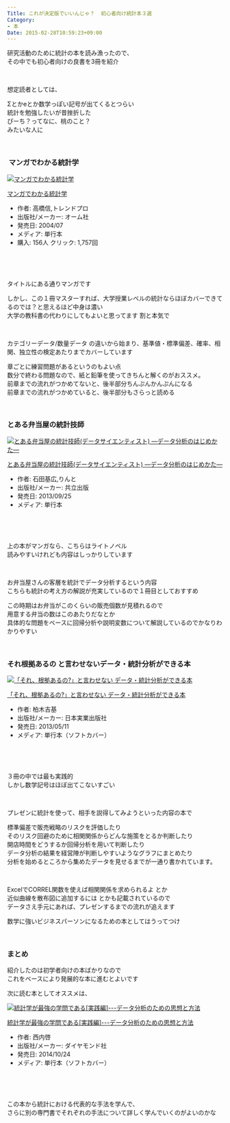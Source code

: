 ```yaml
---
Title: これが決定版でいいんじゃ？  初心者向け統計本３選
Category:
- 本
Date: 2015-02-28T10:59:23+09:00
---
```


<p>研究活動のために統計の本を読み漁ったので、<br />その中でも初心者向けの良書を3冊を紹介</p>
<p> </p>
<p>想定読者としては、</p>
<p>Σとかeとか数学っぽい記号が出てくるとつらい<br />統計を勉強したいが昔挫折した<br />ぴーち？ってなに、桃のこと？ <br />みたいな人に</p>
<p> </p>
<p><!-- more --></p>

###  マンガでわかる統計学 

<div class="freezed">
<div class="external-link-detail"><a href="https://www.amazon.co.jp/exec/obidos/ASIN/4274065707/ab1025-22/"><img class="external-link-detail-image" title="マンガでわかる統計学" src="https://ecx.images-amazon.com/images/I/51EFK1XNQ5L._SL160_.jpg" alt="マンガでわかる統計学" /></a>
<div class="external-link-detail-info">
<p class="external-link-detail-title"><a href="https://www.amazon.co.jp/exec/obidos/ASIN/4274065707/ab1025-22/">マンガでわかる統計学</a></p>
<ul>
<li><span class="external-link-detail-label">作者:</span> 高橋信,トレンドプロ</li>
<li><span class="external-link-detail-label">出版社/メーカー:</span> オーム社</li>
<li><span class="external-link-detail-label">発売日:</span> 2004/07</li>
<li><span class="external-link-detail-label">メディア:</span> 単行本</li>
<li><span class="external-link-detail-label">購入</span>: 156人 <span class="external-link-detail-label">クリック</span>: 1,757回</li>
</ul>
</div>
<div class="external-link-detail-foot"> </div>
</div>
</div>
<p> </p>
<p>タイトルにある通りマンガです</p>
<p>しかし、この１冊マスターすれば、大学授業レベルの統計ならほぼカバーできてるのでは？と思えるほど中身は濃い<br />大学の教科書の代わりにしてもよいと思ってます 割と本気で</p>
<p> </p>
<p>カテゴリーデータ/数量データ の違いから始まり、基準値・標準偏差、確率、相関、独立性の検定あたりまでカバーしています</p>
<p>章ごとに練習問題があるというのもよい点<br />数分で終わる問題なので、紙と鉛筆を使ってきちんと解くのがおススメ。<br />前章までの流れがつかめてないと、後半部分ちんぷんかんぷんになる<br />前章までの流れがつかめていると、後半部分もさらっと読める</p>
<p> </p>

### とある弁当屋の統計技師

<div class="freezed">
<div class="external-link-detail"><a href="https://www.amazon.co.jp/exec/obidos/ASIN/432011048X/ab1025-22/"><img class="external-link-detail-image" title="とある弁当屋の統計技師(データサイエンティスト) ―データ分析のはじめかた―" src="https://ecx.images-amazon.com/images/I/51VQBJ3Ux7L._SL160_.jpg" alt="とある弁当屋の統計技師(データサイエンティスト) ―データ分析のはじめかた―" /></a>
<div class="external-link-detail-info">
<p class="external-link-detail-title"><a href="https://www.amazon.co.jp/exec/obidos/ASIN/432011048X/ab1025-22/">とある弁当屋の統計技師(データサイエンティスト) ―データ分析のはじめかた―</a></p>
<ul>
<li><span class="external-link-detail-label">作者:</span> 石田基広,りんと</li>
<li><span class="external-link-detail-label">出版社/メーカー:</span> 共立出版</li>
<li><span class="external-link-detail-label">発売日:</span> 2013/09/25</li>
<li><span class="external-link-detail-label">メディア:</span> 単行本</li>
</ul>
</div>
<div class="external-link-detail-foot"> </div>
</div>
</div>
<p> </p>
<p>上の本がマンガなら、こちらはライトノベル<br />読みやすいけれども内容はしっかりしています</p>
<p> </p>
<p>お弁当屋さんの客層を統計でデータ分析するという内容<br />こちらも統計の考え方の解説が充実しているので１冊目としておすすめ</p>
<p>この時期はお弁当がこのくらいの販売個数が見積れるので<br />用意する弁当の数はこのあたりだなとか<br />具体的な問題をベースに回帰分析や説明変数について解説しているのでかなりわかりやすい</p>
<p> </p>

### それ根拠あるの と言わせないデータ・統計分析ができる本

<div class="freezed">
<div class="external-link-detail"><a href="https://www.amazon.co.jp/exec/obidos/ASIN/4534050720/ab1025-22/"><img class="external-link-detail-image" title="「それ、根拠あるの?」と言わせない データ・統計分析ができる本" src="https://ecx.images-amazon.com/images/I/51m2eG9zqpL._SL160_.jpg" alt="「それ、根拠あるの?」と言わせない データ・統計分析ができる本" /></a>
<div class="external-link-detail-info">
<p class="external-link-detail-title"><a href="https://www.amazon.co.jp/exec/obidos/ASIN/4534050720/ab1025-22/">「それ、根拠あるの?」と言わせない データ・統計分析ができる本</a></p>
<ul>
<li><span class="external-link-detail-label">作者:</span> 柏木吉基</li>
<li><span class="external-link-detail-label">出版社/メーカー:</span> 日本実業出版社</li>
<li><span class="external-link-detail-label">発売日:</span> 2013/05/11</li>
<li><span class="external-link-detail-label">メディア:</span> 単行本（ソフトカバー）</li>
</ul>
</div>
<div class="external-link-detail-foot"> </div>
</div>
</div>
<p> </p>
<p>３冊の中では最も実践的<br />しかし数学記号はほぼ出てこないすごい</p>
<p> </p>
<p>プレゼンに統計を使って、相手を説得してみようといった内容の本で</p>
<p>標準偏差で販売戦略のリスクを評価したり<br />そのリスク回避のために相関関係からどんな施策をとるか判断したり<br />開店時間をどうするか回帰分析を用いて判断したり<br />データ分析の結果を経営陣が判断しやすいようなグラフにまとめたり<br />分析を始めるところから集めたデータを見せるまでが一通り書かれています。</p>
<p> </p>
<p>ExcelでCORREL関数を使えば相関関係を求められるよ とか<br />近似曲線を散布図に追加するには とかも記載されているので<br />データさえ手元にあれば、プレゼンするまでの流れが追えます</p>
<p>数学に強いビジネスパーソンになるための本としてはうってつけ</p>
<p> </p>

### まとめ

<p>紹介したのは初学者向けの本ばかりなので<br />これをベースにより発展的な本に進むとよいです</p>
<p>次に読む本としてオススメは、 </p>
<div class="freezed">
<div class="external-link-detail"><a href="https://www.amazon.co.jp/exec/obidos/ASIN/4478028230/ab1025-22/"><img class="external-link-detail-image" title="統計学が最強の学問である[実践編]---データ分析のための思想と方法" src="https://ecx.images-amazon.com/images/I/51XOoTJwsiL._SL160_.jpg" alt="統計学が最強の学問である[実践編]---データ分析のための思想と方法" /></a>
<div class="external-link-detail-info">
<p class="external-link-detail-title"><a href="https://www.amazon.co.jp/exec/obidos/ASIN/4478028230/ab1025-22/">統計学が最強の学問である[実践編]---データ分析のための思想と方法</a></p>
<ul>
<li><span class="external-link-detail-label">作者:</span> 西内啓</li>
<li><span class="external-link-detail-label">出版社/メーカー:</span> ダイヤモンド社</li>
<li><span class="external-link-detail-label">発売日:</span> 2014/10/24</li>
<li><span class="external-link-detail-label">メディア:</span> 単行本（ソフトカバー）</li>
</ul>
</div>
<div class="external-link-detail-foot"> </div>
</div>
</div>
<p> </p>
<p>この本から統計における代表的な手法を学んで、<br />さらに別の専門書でそれぞれの手法について詳しく学んでいくのがよいのかな</p>
